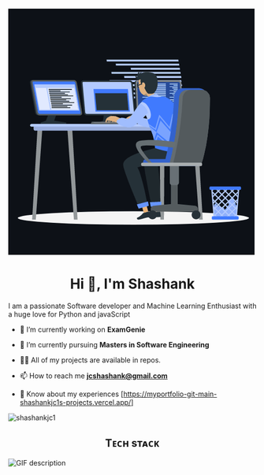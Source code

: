 <!--Banner-->
![Shashankjc1 Banner Image](./animation.gif)

<!--Header Name-->
<h1 align="center">Hi 👋, I'm Shashank</h1>



<!--Start Intro-->               
<p align="left">I am a passionate Software developer and Machine Learning Enthusiast with a huge love for Python and javaScript </p>

 
- 🔭 I’m currently working on **ExamGenie**

- 🌱 I’m currently pursuing **Masters in Software Engineering**

- 👨‍💻 All of my projects are available in repos.
- 📫 How to reach me **jcshashank@gmail.com**

- 📄 Know about my experiences [https://myportfolio-git-main-shashankjc1s-projects.vercel.app/]
<!--End Intro-->

<!--Profile Count Badge-->
<p align="left">
  <img src="https://komarev.com/ghpvc/?username=shashankjc1&label=Profile%20views&color=0e75b6&style=flat" alt="shashankjc1" style="padding-right:20px;" />
</p>

<!--Languages and Tools Section-->       
<h2 align="center">Tᴇᴄʜ sᴛᴀᴄᴋ </h2> 
<picture>
  <source media="(prefers-color-scheme: dark)" srcset="./Skills_Animation_Dark.gif">
  <source media="(prefers-color-scheme: light)" srcset="./Skills_Animation_White.gif">
  <img align="left" alt="GIF description" src="./Skills_Animation_White.gif">
</picture>
<br />
